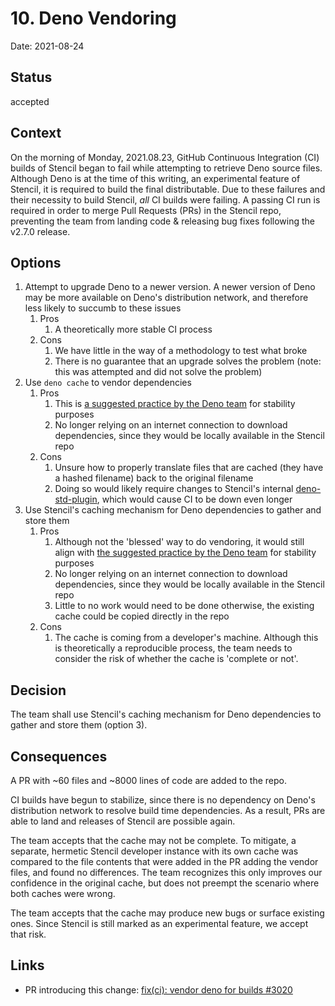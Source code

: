 # 10. Deno Vendoring

Date: 2021-08-24

## Status

accepted

## Context

On the morning of Monday, 2021.08.23, GitHub Continuous Integration (CI) builds of Stencil began to fail while
attempting to retrieve Deno source files. Although Deno is at the time of this writing, an experimental feature of
Stencil, it is required to build the final distributable. Due to these failures and their necessity to build Stencil, 
_all_ CI builds were failing. A passing CI run is required in order to merge Pull Requests (PRs) in the Stencil repo,
preventing the team from landing code & releasing bug fixes following the v2.7.0 release.

## Options

1. Attempt to upgrade Deno to a newer version. A newer version of Deno may be more available on Deno's distribution
   network, and therefore less likely to succumb to these issues
   1. Pros
      1. A theoretically more stable CI process
   2. Cons
      1. We have little in the way of a methodology to test what broke
      2. There is no guarantee that an upgrade solves the problem (note: this was attempted and did not solve the problem)
2. Use `deno cache` to vendor dependencies
   1. Pros
      1. This is [a suggested practice by the Deno team](https://deno.land/manual@v1.13.2/linking_to_external_code#but-what-if-the-host-of-the-url-goes-down-the-source-won#39t-be-available)
         for stability purposes
      2. No longer relying on an internet connection to download dependencies, since they would be locally available
         in the Stencil repo
   2. Cons
      1. Unsure how to properly translate files that are cached (they have a hashed filename) back to the original
         filename
      2. Doing so would likely require changes to Stencil's internal [deno-std-plugin](https://github.com/ionic-team/stencil/blob/925d4e924264df424c3519f4c0a91b22356a2ea6/scripts/bundles/plugins/deno-std-plugin.ts#L8),
         which would cause CI to be down even longer
3. Use Stencil's caching mechanism for Deno dependencies to gather and store them
   1. Pros
      1. Although not the 'blessed' way to do vendoring, it would still align with [the suggested practice by the Deno team](https://deno.land/manual@v1.13.2/linking_to_external_code#but-what-if-the-host-of-the-url-goes-down-the-source-won#39t-be-available)
         for stability purposes
      2. No longer relying on an internet connection to download dependencies, since they would be locally available
         in the Stencil repo
      3. Little to no work would need to be done otherwise, the existing cache could be copied directly in the repo
   2. Cons
      1. The cache is coming from a developer's machine. Although this is theoretically a reproducible process, the
         team needs to consider the risk of whether the cache is 'complete or not'.

## Decision

The team shall use Stencil's caching mechanism for Deno dependencies to gather and store them (option 3).

## Consequences

A PR with ~60 files and ~8000 lines of code are added to the repo.

CI builds have begun to stabilize, since there is no dependency on Deno's distribution network to resolve build time
dependencies. As a result, PRs are able to land and releases of Stencil are possible again.

The team accepts that the cache may not be complete. To mitigate, a separate, hermetic Stencil developer instance with
its own cache was compared to the file contents that were added in the PR adding the vendor files, and found no
differences. The team recognizes this only improves our confidence in the original cache, but does not preempt the
scenario where both caches were wrong.

The team accepts that the cache may produce new bugs or surface existing ones. Since Stencil is still marked as an
experimental feature, we accept that risk.

## Links

- PR introducing this change: [fix(ci): vendor deno for builds #3020](https://github.com/ionic-team/stencil/pull/3020)
